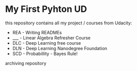 # My First Pyhton UD 
this repository contains all my project / courses from Udacity: 

* REA - Writing READMEs
* ___ - Linear Algebra Refresher Course
* DLC - Deep Learning free course 
* DLN - Deep Learning Nanodegree Foundation
* SCD - Probabillity - Bayes Rule! 

archiving repository
